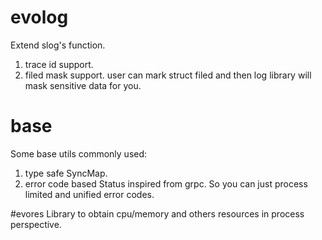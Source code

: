 # evolog
Extend slog's function.
1. trace id support.
2. filed mask support. user can mark struct filed and then log library will mask sensitive data for you.

# base
Some base utils commonly used:
1. type safe SyncMap.
2. error code based Status inspired from grpc. So you can just process limited and unified error codes.

#evores
Library to obtain cpu/memory and others resources in process perspective.
